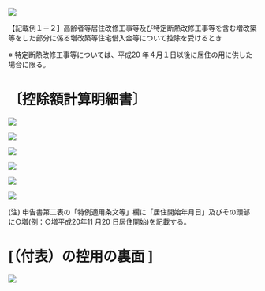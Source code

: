 ![](https://www.nta.go.jp/tmp/ecaa31a7-c651-4401-b0dd-0596f26299f1/images/be7ed6fb80fbd4fa99550f6323e19b2292bfe8c508f87dcbfba5da25dd895415.jpg)

【記載例１－２】高齢者等居住改修工事等及び特定断熱改修工事等を含む増改築等をした部分に係る増改築等住宅借入金等について控除を受けるとき

※ 特定断熱改修工事等については、平成20 年４月１日以後に居住の用に供した場合に限る。

# 〔控除額計算明細書〕

![](https://www.nta.go.jp/tmp/ecaa31a7-c651-4401-b0dd-0596f26299f1/images/89406c800c9bd82e7683294e24a6d1bdc6ae416feb0c145a487809160a15b155.jpg)

![](https://www.nta.go.jp/tmp/ecaa31a7-c651-4401-b0dd-0596f26299f1/images/f41fd2569b738706c5471f1f5cf117a69628c82d107c9fdc0f329434c5980930.jpg)

![](https://www.nta.go.jp/tmp/ecaa31a7-c651-4401-b0dd-0596f26299f1/images/3d409dae22cc4811c27d12fdc23b65fd0bbd5f48942079b146d56933fba0ec08.jpg)

![](https://www.nta.go.jp/tmp/ecaa31a7-c651-4401-b0dd-0596f26299f1/images/2eccd29830fde9577ff6f9c1c648e173957daa3a451d81258b6c5787f4eea083.jpg)

![](https://www.nta.go.jp/tmp/ecaa31a7-c651-4401-b0dd-0596f26299f1/images/b5fc83dcbc069fa77c2a472d872b5c3af485a9dc72af4bb2732caf3f697c6498.jpg)

![](https://www.nta.go.jp/tmp/ecaa31a7-c651-4401-b0dd-0596f26299f1/images/d5296f9baae01c03b01a60a1fb957ae6170df779e7c7b6fc2e816e111e8d0e0e.jpg)

(注) 申告書第二表の「特例適用条文等」欄に「居住開始年月日」及びその頭部に○増(例：○増平成20年11 月20 日居住開始)を記載する。

# \[（付表）の控用の裏面 \]

![](https://www.nta.go.jp/tmp/ecaa31a7-c651-4401-b0dd-0596f26299f1/images/cae23050f0e6a5861b93db5d5824d43f9d85f745668c9ec379f88e00b3308649.jpg)